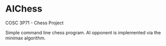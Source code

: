 # AIChess
COSC 3P71 - Chess Project

Simple command line chess program. AI opponent is implemented via the minimax algorithm.
